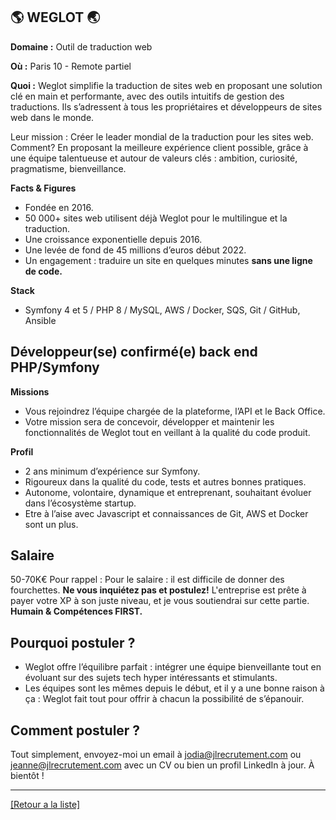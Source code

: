 ## 🌎 WEGLOT 🌏

**Domaine :** Outil de traduction web 

**Où :** Paris 10 - Remote partiel 

**Quoi :** Weglot simplifie la traduction de sites web en proposant une solution clé en main et performante, avec des outils intuitifs de gestion des traductions. Ils s’adressent à tous les propriétaires et développeurs de sites web dans le monde.

Leur mission :
Créer le leader mondial de la traduction pour les sites web. Comment? En proposant la meilleure expérience client possible, grâce à une équipe talentueuse et autour de valeurs clés : ambition, curiosité, pragmatisme, bienveillance. 

**Facts & Figures**
* Fondée en 2016.
* 50 000+ sites web utilisent déjà Weglot pour le multilingue et la traduction.
* Une croissance exponentielle depuis 2016. 
* Une levée de fond de 45 millions d’euros début 2022. 
* Un engagement : traduire un site en quelques minutes **sans une ligne de code.** 

**Stack**
* Symfony 4 et 5 / PHP 8 / MySQL, AWS / Docker, SQS, Git / GitHub, Ansible


## Développeur(se) confirmé(e) back end PHP/Symfony  

**Missions**

* Vous rejoindrez l’équipe chargée de la plateforme, l’API et le Back Office.
* Votre mission sera de concevoir, développer et maintenir les fonctionnalités de Weglot tout en veillant à la qualité du code produit.  

**Profil**

* 2 ans minimum d’expérience sur Symfony. 
* Rigoureux dans la qualité du code, tests et autres bonnes pratiques. 
* Autonome, volontaire, dynamique et entreprenant, souhaitant évoluer dans l’écosystème startup. 
* Etre à l’aise avec Javascript et connaissances de Git, AWS et Docker sont un plus. 

## Salaire 

50-70K€
Pour rappel :  Pour le salaire : il est difficile de donner des fourchettes. **Ne vous inquiétez pas et postulez!** L'entreprise est prête à payer votre XP à son juste niveau, et je vous soutiendrai sur cette partie. **Humain & Compétences FIRST.**

## Pourquoi postuler ?

* Weglot offre l’équilibre parfait : intégrer une équipe bienveillante tout en évoluant sur des sujets tech hyper intéressants et stimulants. 
* Les équipes sont les mêmes depuis le début, et il y a une bonne raison à ça : Weglot fait tout pour offrir à chacun la possibilité de s’épanouir. 

## Comment postuler ?
Tout simplement, envoyez-moi un email à jodia@jlrecrutement.com ou jeanne@jlrecrutement.com avec un CV ou bien un profil LinkedIn à jour. À bientôt !

----
<a href="https://github.com/jlondiche/job-board-php/blob/master/README.md">[Retour a la liste]</a>